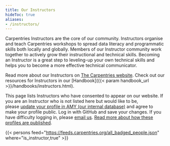 ```yaml
---
title: Our Instructors
hideToc: true 
aliases:
- /instructors/
---
```


Carpentries Instructors are the core of our community. Instructors organise and teach Carpentries workshops to spread data literacy and programmatic skills both locally and globally. Members of our Instructor community work together to actively grow their instructional and technical skills. Becoming an Instructor is a great step to leveling-up your own technical skills and helps you to become a more effective technical communicator.

Read more about our Instructors on [The Carpentries website](/community/instructors/). Check out our resources for Instructors in our [Handbook]({{< param handbook_url >}}/handbooks/instructors.html).

This page lists Instructors who have consented to appear on our website. If you are an Instructor who is not listed here but would like to be, please [update your profile in AMY (our internal database)](https://amy.carpentries.org/) and agree to make your profile public. Log in with GitHub and save your changes. If you have difficulty logging in, please [email us](mailto:team@carpentries.org). [Read more about how these profiles are published](https://carpentries.org/community-member-profile-faq/).

{{< persons feed="https://feeds.carpentries.org/all_badged_people.json" where="is_instructor,true" >}}